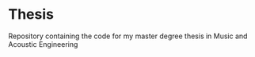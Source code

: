 # Thesis
Repository containing the code for my master degree thesis in Music and Acoustic Engineering

